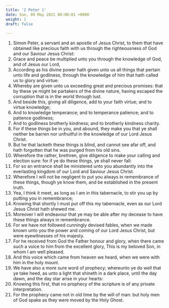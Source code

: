 ```yaml
---
title: '2 Peter 1'
date: Sun, 09 May 2021 00:00:01 +0000
weight: 1
draft: false
  
---
```


1. Simon Peter, a servant and an apostle of Jesus Christ, to them that have obtained like precious faith with us through the righteousness of God and our Saviour Jesus Christ:
2. Grace and peace be multiplied unto you through the knowledge of God, and of Jesus our Lord,
3. According as his divine power hath given unto us all things that pertain unto life and godliness, through the knowledge of him that hath called us to glory and virtue:
4. Whereby are given unto us exceeding great and precious promises: that by these ye might be partakers of the divine nature, having escaped the corruption that is in the world through lust.
5. And beside this, giving all diligence, add to your faith virtue; and to virtue knowledge;
6. And to knowledge temperance; and to temperance patience; and to patience godliness;
7. And to godliness brotherly kindness; and to brotherly kindness charity.
8. For if these things be in you, and abound, they make you that ye shall neither be barren nor unfruitful in the knowledge of our Lord Jesus Christ.
9. But he that lacketh these things is blind, and cannot see afar off, and hath forgotten that he was purged from his old sins.
10. Wherefore the rather, brethren, give diligence to make your calling and election sure: for if ye do these things, ye shall never fall:
11. For so an entrance shall be ministered unto you abundantly into the everlasting kingdom of our Lord and Saviour Jesus Christ.
12. Wherefore I will not be negligent to put you always in remembrance of these things, though ye know them, and be established in the present truth.
13. Yea, I think it meet, as long as I am in this tabernacle, to stir you up by putting you in remembrance;
14. Knowing that shortly I must put off this my tabernacle, even as our Lord Jesus Christ hath shewed me.
15. Moreover I will endeavour that ye may be able after my decease to have these things always in remembrance.
16. For we have not followed cunningly devised fables, when we made known unto you the power and coming of our Lord Jesus Christ, but were eyewitnesses of his majesty.
17. For he received from God the Father honour and glory, when there came such a voice to him from the excellent glory, This is my beloved Son, in whom I am well pleased.
18. And this voice which came from heaven we heard, when we were with him in the holy mount.
19. We have also a more sure word of prophecy; whereunto ye do well that ye take heed, as unto a light that shineth in a dark place, until the day dawn, and the day star arise in your hearts:
20. Knowing this first, that no prophecy of the scripture is of any private interpretation.
21. For the prophecy came not in old time by the will of man: but holy men of God spake as they were moved by the Holy Ghost.
